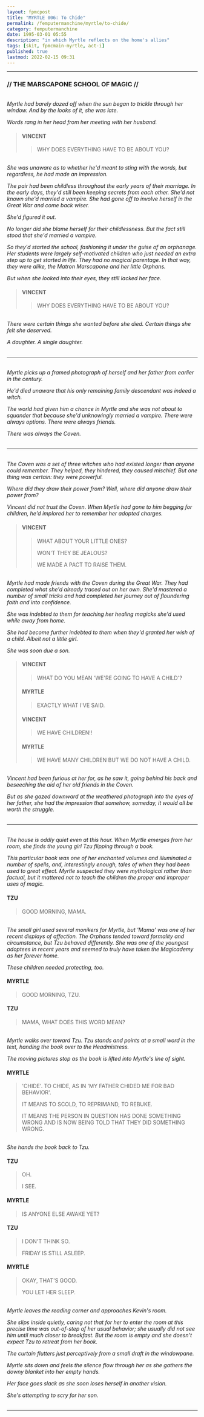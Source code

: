 ```yaml
---
layout: fpmcpost
title: "MYRTLE 006: To Chide"
permalink: /femputermanchine/myrtle/to-chide/
category: femputermanchine
date: 1995-03-01 05:55
description: "in which Myrtle reflects on the home's allies"
tags: [skit, fpmcmain-myrtle, act-i]
published: true
lastmod: 2022-02-15 09:31
---
```

[//]: # (  2/15/22  -added)

*****
### // THE MARSCAPONE SCHOOL OF MAGIC //

<br><i>Myrtle had barely dozed off when the sun began to trickle through her window. And by the looks of it, she was late.</i>

<i>Words rang in her head from her meeting with her husband.</i>

> #### VINCENT
> 
> > WHY DOES EVERYTHING HAVE TO BE ABOUT YOU?

<BR><I>She was unaware as to whether he'd meant to sting with the words, but regardless, he had made an impression.</i>

<i>The pair had been childless throughout the early years of their marriage. In the early days, they'd still been keeping secrets from each other. She'd not known she'd married a vampire. She had gone off to involve herself in the Great War and come back wiser. </i>

<i>She'd figured it out.</i>

<i>No longer did she blame herself for their childlessness. But the fact still stood that she'd married a vampire.</i>

<i>So they'd started the school, fashioning it under the guise of an orphanage. Her students were largely self-motivated children who just needed an extra step up to get started in life. They had no magical parentage. In that way, they were alike, the Matron Marscapone and her little Orphans.</i>

<i>But when she looked into their eyes, they still lacked her face.</i>

> #### VINCENT
> 
> > WHY DOES EVERYTHING HAVE TO BE ABOUT YOU?

<br><i>There were certain things she wanted before she died. Certain things she felt she deserved.</i>

<i>A daughter. A single daughter.</i>
<br><br>

*****
<br><i>Myrtle picks up a framed photograph of herself and her father from earlier in the century.</i>

<i>He'd died unaware that his only remaining family descendant was indeed a witch.</i>

<i>The world had given him a chance in Myrtle and she was not about to squander that because she'd unknowingly married a vampire. There were always options. There were always friends.</i>

<i>There was always the Coven.</i>
<br><br>

*****
<br><i>The Coven was a set of three witches who had existed longer than anyone could remember. They helped, they hindered, they caused mischief. But one thing was certain: they were powerful.</i>

<i>Where did they draw their power from? Well, where did anyone draw their power from? </i>

<i>Vincent did not trust the Coven. When Myrtle had gone to him begging for children, he'd implored her to remember her adopted charges.</i>

> #### VINCENT
> 
> > WHAT ABOUT YOUR LITTLE ONES?
> > 
> > WON'T THEY BE JEALOUS?
> > 
> > WE MADE A PACT TO RAISE THEM.

<BR><I>Myrtle had made friends with the Coven during the Great War. They had completed what she'd already traced out on her own. She'd mastered a number of small tricks and had completed her journey out of floundering faith and into confidence. </i>

<i>She was indebted to them for teaching her healing magicks she'd used while away from home. </i>

<i>She had become further indebted to them when they'd granted her wish of a child. Albeit not a little girl.</i>

<i>She was soon due a son.</i>

> #### VINCENT
> 
> > WHAT DO YOU MEAN 'WE'RE GOING TO HAVE A CHILD'?
> 
> #### MYRTLE
> 
> > EXACTLY WHAT I'VE SAID.
> 
> #### VINCENT
> 
> > WE HAVE CHILDREN!!
> 
> #### MYRTLE
> 
> > WE HAVE MANY CHILDREN BUT WE DO NOT HAVE A CHILD.

<BR><I>Vincent had been furious at her for, as he saw it, going behind his back and beseeching the aid of her old friends in the Coven.</i>

<i>But as she gazed downward at the weathered photograph into the eyes of her father, she had the impression that somehow, someday, it would all be worth the struggle.</i>
<br><br>

*****
<br><i>The house is oddly quiet even at this hour. When Myrtle emerges from her room, she finds the young girl Tzu flipping through a book.</i>

<i>This particular book was one of her enchanted volumes and illuminated a number of spells, and, interestingly enough, tales of when they had been used to great effect. Myrtle suspected they were mythological rather than factual, but it mattered not to teach the children the proper and improper uses of magic.</i>

#### TZU

> GOOD MORNING, MAMA.

<BR><I>The small girl used several monikers for Myrtle, but 'Mama' was one of her recent displays of affection. The Orphans tended toward formality and circumstance, but Tzu behaved differently. She was one of the youngest adoptees in recent years and seemed to truly have taken the Magicademy as her forever home.</i>

<i>These children needed protecting, too.</i>

#### MYRTLE

> GOOD MORNING, TZU.

#### TZU

> MAMA, WHAT DOES THIS WORD MEAN?

<BR><I>Myrtle walks over toward Tzu. Tzu stands and points at a small word in the text, handing the book over to the Headmistress.</i>

<i>The moving pictures stop as the book is lifted into Myrtle's line of sight.</i>

#### MYRTLE

> 'CHIDE'. TO CHIDE, AS IN 'MY FATHER CHIDED ME FOR BAD BEHAVIOR'. 
> 
> IT MEANS TO SCOLD, TO REPRIMAND, TO REBUKE.
> 
> IT MEANS THE PERSON IN QUESTION HAS DONE SOMETHING WRONG AND IS NOW BEING TOLD THAT THEY DID SOMETHING WRONG.

<BR><I>She hands the book back to Tzu.</i>

#### TZU

> OH.
> 
> I SEE.

#### MYRTLE

> IS ANYONE ELSE AWAKE YET?

#### TZU

> I DON'T THINK SO.
> 
> FRIDAY IS STILL ASLEEP.

#### MYRTLE

> OKAY, THAT'S GOOD.
> 
> YOU LET HER SLEEP.

<BR><I>Myrtle leaves the reading corner and approaches Kevin's room.</i>

<i>She slips inside quietly, caring not that for her to enter the room at this precise time was out-of-step of her usual behavior; she usually did not see him until much closer to breakfast. But the room is empty and she doesn't expect Tzu to retreat from her book.</i>

<i>The curtain flutters just perceptively from a small draft in the windowpane.</i>

<i>Myrtle sits down and feels the silence flow through her as she gathers the downy blanket into her empty hands.</i>

<i>Her face goes slack as she soon loses herself in another vision.</i>

<i>She's attempting to scry for her son.</i>
<br><br>

*****

